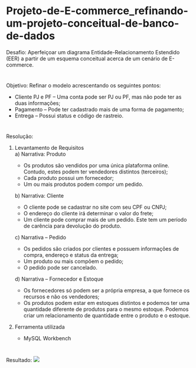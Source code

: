 # Projeto-de-E-commerce_refinando-um-projeto-conceitual-de-banco-de-dados
Desafio: 
Aperfeiçoar um diagrama Entidade-Relacionamento Estendido (EER) a partir de um esquema conceitual acerca de um cenário de E-commerce.
#  
Objetivo:
Refinar o modelo acrescentando os seguintes pontos:
- Cliente PJ e PF – Uma conta pode ser PJ ou PF, mas não pode ter as duas informações;
- Pagamento – Pode ter cadastrado mais de uma forma de pagamento;
- Entrega – Possui status e código de rastreio.
#
Resolução:

1. Levantamento de Requisitos  
a) Narrativa: Produto
   - Os produtos são vendidos por uma única plataforma online. Contudo, estes podem ter vendedores distintos (terceiros);
   - Cada produto possui um fornecedor;
   - Um ou mais produtos podem compor um pedido.
     
   b) Narrativa: Cliente
   - O cliente pode se cadastrar no site com seu CPF ou CNPJ;
   - O endereço do cliente irá determinar o valor do frete;
   - Um cliente pode comprar mais de um pedido. Este tem um período de carência para devolução do produto.
     
   c) Narrativa – Pedido
   - Os pedidos são criados por clientes e possuem informações de compra, endereço e status da entrega;
   - Um produto ou mais compõem o pedido;
   - O pedido pode ser cancelado.
     
   d) Narrativa – Fornecedor e Estoque
   - Os fornecedores só podem ser a própria empresa, a que fornece os recursos e não os vendedores;
   - Os produtos podem estar em estoques distintos e podemos ter uma quantidade diferente de produtos para o mesmo 
   estoque. Podemos criar um relacionamento de quantidade entre o produto e o estoque.

2. Ferramenta utilizada
   - MySQL Workbench
#
Resultado:
<img src='https://github.com/user-attachments/assets/0467a9fb-6905-4ffc-9ffa-bc0f36c771a6'>
